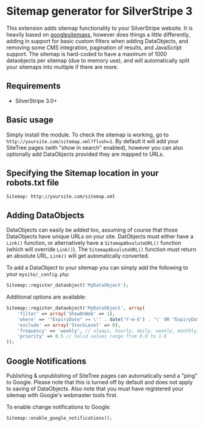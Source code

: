 # Sitemap generator for SilverStripe 3
This extension adds sitemap functionality to your SilverStripe website. It is heavily based on
[googlesitemaps](https://github.com/silverstripe-labs/silverstripe-googlesitemaps), however does things a little
differently, adding in support for basic custom filters when adding DataObjects, and removing some CMS integration,
pagination of results, and JavaScript support. The sitemap is hard-coded to have a maximum of 1000 dataobjects per
sitemap (due to memory use), and will automatically split your sitemaps into multiple if there are more.

## Requirements
* SilverStripe 3.0+

## Basic usage
Simply install the module. To check the sitemap is working, go to
`http://yoursite.com/sitemap.xml?flush=1`. By default it will add your SiteTree pages (with "show in search" enabled),
however you can also optionally add DataObjects provided they are mapped to URLs.

## Specifying the Sitemap location in your robots.txt file
```
Sitemap: http://yoursite.com/sitemap.xml
```

## Adding DataObjects
DataObjects can easily be added too, assuming of course that those DataObjects have unique URLs on your site.
DatObjects must either have a `Link()` function, or alternatively have a `SitemapAbsoluteURL()` function (which will
override `Link()`). The `SitemapAbsoluteURL()` function must return an absolute URL, `Link()` will get automatically
converted.

To add a DataObject to your sitemap you can simply add the following to your `mysite/_config.php`:
```php
Sitemap::register_dataobject('MyDataObject');
```

Additional options are available:
```php
Sitemap::register_dataobject('MyDataObject', array(
	'filter' => array('ShowOnWeb' => 1),
	'where' => '"ExpiryDate" >= \'' . date('Y-m-d') . '\' OR "ExpiryDate" IS NULL',
	'exclude' => array('StockLevel' => 0),
	'frequency' => 'weekly', // always, hourly, daily, weekly, monthly, yearly, never
	'priority' => 0.5 // Valid values range from 0.0 to 1.0
));
```

## Google Notifications
Publishing & unpublishing of SiteTree pages can automatically send a "ping" to Google. Please note
that this is turned off by default and does not apply to saving of DataObjects. Also note that you must have
registered your sitemap with Google's webmaster tools first.

To enable change notifications to Google:

```php
Sitemap::enable_google_notifications();
```